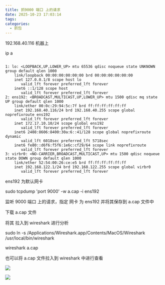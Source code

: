 ```yaml
---
title: 抓9000 端口 上的请求
date: 2025-10-23 17:03:14
tags:
categories:
  - 抓包
---
```





192.168.40.116 机器上

ip a

```

1: lo: <LOOPBACK,UP,LOWER_UP> mtu 65536 qdisc noqueue state UNKNOWN group default qlen 1000
    link/loopback 00:00:00:00:00:00 brd 00:00:00:00:00:00
    inet 127.0.0.1/8 scope host lo
       valid_lft forever preferred_lft forever
    inet6 ::1/128 scope host
       valid_lft forever preferred_lft forever
2: ens192: <BROADCAST,MULTICAST,UP,LOWER_UP> mtu 1500 qdisc mq state UP group default qlen 1000
    link/ether 00:0c:29:94:5c:7f brd ff:ff:ff:ff:ff:ff
    inet 192.168.40.116/24 brd 192.168.40.255 scope global noprefixroute ens192
       valid_lft forever preferred_lft forever
    inet 172.17.10.10/24 scope global ens192
       valid_lft forever preferred_lft forever
    inet6 2408:8606:8400:30a:6::41/128 scope global noprefixroute dynamic
       valid_lft 6018sec preferred_lft 5718sec
    inet6 fe80::d6f6:f5f6:1e6c:cf29/64 scope link noprefixroute
       valid_lft forever preferred_lft forever
3: virbr0: <NO-CARRIER,BROADCAST,MULTICAST,UP> mtu 1500 qdisc noqueue state DOWN group default qlen 1000
    link/ether 52:54:00:26:ce:e5 brd ff:ff:ff:ff:ff:ff
    inet 192.168.122.1/24 brd 192.168.122.255 scope global virbr0
       valid_lft forever preferred_lft forever

```

ens192 为默认网卡

sudo tcpdump 'port 9000' -w a.cap -i ens192

监听 9000 端口 上的请求，指定 网卡 为 ens192 并将其保存到 a.cap 文件中

下载 a.cap 文件

将其 拉入到 wireshark 进行分析

sudo ln -s /Applications/Wireshark.app/Contents/MacOS/Wireshark /usr/local/bin/wireshark

wireshark a.cap

也可以将 a.cap 文件拉入到 wireshark 中进行查看


![](../images/wireshark/01.png)



![](../images/wireshark/02.png)


